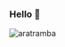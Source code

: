 ### Hello 👋

![aratramba](https://user-images.githubusercontent.com/580312/88065652-29b7b300-cb6d-11ea-9ae8-8607b3b9dd50.jpg)

<!--
**Aratramba/aratramba** is a ✨ _special_ ✨ repository because its `README.md` (this file) appears on your GitHub profile.

Here are some ideas to get you started:

- 🔭 I’m currently working on ...
- 🌱 I’m currently learning ...
- 👯 I’m looking to collaborate on ...
- 🤔 I’m looking for help with ...
- 💬 Ask me about ...
- 📫 How to reach me: ...
- 😄 Pronouns: ...
- ⚡ Fun fact: ...
-->
